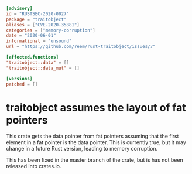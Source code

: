 ```toml
[advisory]
id = "RUSTSEC-2020-0027"
package = "traitobject"
aliases = ["CVE-2020-35881"]
categories = ["memory-corruption"]
date = "2020-06-01"
informational = "unsound"
url = "https://github.com/reem/rust-traitobject/issues/7"

[affected.functions]
"traitobject::data" = []
"traitobject::data_mut" = []

[versions]
patched = []
```

# traitobject assumes the layout of fat pointers

This crate gets the data pointer from fat pointers assuming that the first
element in a fat pointer is the data pointer. This is currently true, but
it may change in a future Rust version, leading to memory corruption.

This has been fixed in the master branch of the crate, but is has not
been released into crates.io.
